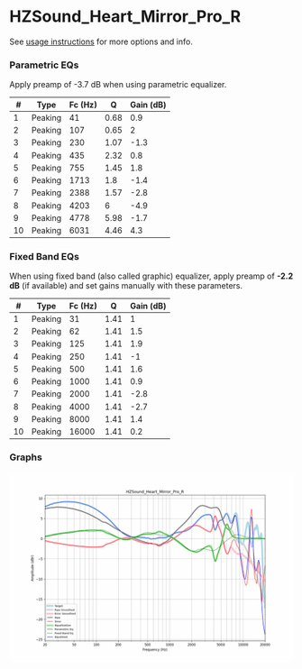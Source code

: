 # HZSound_Heart_Mirror_Pro_R
See [usage instructions](https://github.com/jaakkopasanen/AutoEq#usage) for more options and info.

### Parametric EQs
Apply preamp of -3.7 dB when using parametric equalizer.

|   # | Type    |   Fc (Hz) |    Q |   Gain (dB) |
|-----|---------|-----------|------|-------------|
|   1 | Peaking |        41 | 0.68 |         0.9 |
|   2 | Peaking |       107 | 0.65 |         2   |
|   3 | Peaking |       230 | 1.07 |        -1.3 |
|   4 | Peaking |       435 | 2.32 |         0.8 |
|   5 | Peaking |       755 | 1.45 |         1.8 |
|   6 | Peaking |      1713 | 1.8  |        -1.4 |
|   7 | Peaking |      2388 | 1.57 |        -2.8 |
|   8 | Peaking |      4203 | 6    |        -4.9 |
|   9 | Peaking |      4778 | 5.98 |        -1.7 |
|  10 | Peaking |      6031 | 4.46 |         4.3 |

### Fixed Band EQs
When using fixed band (also called graphic) equalizer, apply preamp of **-2.2 dB** (if available) and set gains manually with these parameters.

|   # | Type    |   Fc (Hz) |    Q |   Gain (dB) |
|-----|---------|-----------|------|-------------|
|   1 | Peaking |        31 | 1.41 |         1   |
|   2 | Peaking |        62 | 1.41 |         1.5 |
|   3 | Peaking |       125 | 1.41 |         1.9 |
|   4 | Peaking |       250 | 1.41 |        -1   |
|   5 | Peaking |       500 | 1.41 |         1.6 |
|   6 | Peaking |      1000 | 1.41 |         0.9 |
|   7 | Peaking |      2000 | 1.41 |        -2.8 |
|   8 | Peaking |      4000 | 1.41 |        -2.7 |
|   9 | Peaking |      8000 | 1.41 |         1.4 |
|  10 | Peaking |     16000 | 1.41 |         0.2 |

### Graphs
![](./HZSound_Heart_Mirror_Pro_R.png)
